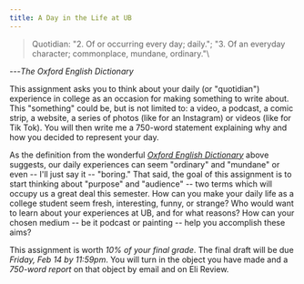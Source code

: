 ```yaml
---
title: A Day in the Life at UB
---
```


> Quotidian: "2. Of or occurring every day; daily."; "3. Of an everyday
> character; commonplace, mundane, ordinary."\

---*The Oxford English Dictionary*

This assignment asks you to think about your daily (or "quotidian")
experience in college as an occasion for making something to write
about. This "something" could be, but is not limited to: a video, a
podcast, a comic strip, a website, a series of photos (like for an
Instagram) or videos (like for Tik Tok). You will then write me a
750-word statement explaining why and how you decided to represent your
day.

As the definition from the wonderful [*Oxford English
Dictionary*](https://research.lib.buffalo.edu/OED) above suggests, our
daily experiences can seem "ordinary" and "mundane" or even -- I'll just
say it -- "boring." That said, the goal of this assignment is to start
thinking about "purpose" and "audience" -- two terms which will occupy
us a great deal this semester. How can you make your daily life as a
college student seem fresh, interesting, funny, or strange? Who would
want to learn about your experiences at UB, and for what reasons? How
can your chosen medium -- be it podcast or painting -- help you
accomplish these aims?

This assignment is worth *10% of your final grade*. The final draft will
be due *Friday, Feb 14 by 11:59pm*. You will turn in the object you have
made and a *750-word report* on that object by email and on Eli Review.
